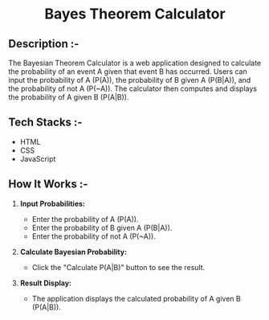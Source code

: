 # <p align="center">Bayes Theorem Calculator</p>

## Description :-

The Bayesian Theorem Calculator is a web application designed to calculate the probability of an event A given that event B has occurred. Users can input the probability of A (P(A)), the probability of B given A (P(B|A)), and the probability of not A (P(~A)). The calculator then computes and displays the probability of A given B (P(A|B)).

## Tech Stacks :-

- HTML
- CSS
- JavaScript

## How It Works :-

1. **Input Probabilities:**
   - Enter the probability of A (P(A)).
   - Enter the probability of B given A (P(B|A)).
   - Enter the probability of not A (P(~A)).

2. **Calculate Bayesian Probability:**
   - Click the "Calculate P(A|B)" button to see the result.

3. **Result Display:**
   - The application displays the calculated probability of A given B (P(A|B)).


